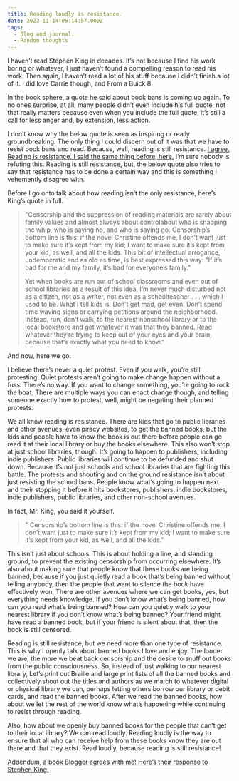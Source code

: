 ```yaml
---
title: Reading loudly is resistance.
date: 2023-11-14T05:14:57.000Z
tags:
  - Blog and journal.
  - Random thoughts
---
```


I haven’t read Stephen King in decades. It’s not because I find his work boring or whatever, I just haven’t found a compelling reason to read his work. Then again, I haven’t read a lot of his stuff because I didn’t finish a lot of it. I did love Carrie though, and From a Buick 8

In the book sphere, a quote he said about book bans is coming up again. To no ones surprise, at all, many people didn’t even include his full quote, not that really matters because even when you include the full quote, it’s still a call for less anger and, by extension, less action.

I don’t know why the below quote is seen as inspiring or really groundbreaking. The only thing I could discern out of it was that we have to resist book bans and read. Because, well, reading is still resistance. [I agree. Reading is resistance. I said the same thing before, here.](https://robertkingett.com/why-i-read-banned-books/) I’m sure nobody is refuting this. Reading is still resistance, but, the below quote also tries to say that resistance has to be done a certain way and this is something I vehemently disagree with.

Before I go onto talk about how reading isn’t the only resistance, here’s King’s quote in full.

> "Censorship and the suppression of reading materials are rarely about family values and almost always about controlabout who is snapping the whip, who is saying no, and who is saying go. Censorship’s bottom line is this: if the novel Christine offends me, I don’t want just to make sure it’s kept from my kid; I want to make sure it’s kept from your kid, as well, and all the kids. This bit of intellectual arrogance, undemocratic and as old as time, is best expressed this way: "If it’s bad for me and my family, it’s bad for everyone’s family."
>
> Yet when books are run out of school classrooms and even out of school libraries as a result of this idea, I’m never much disturbed not as a citizen, not as a writer, not even as a schoolteacher . . . which I used to be. What I tell kids is, Don’t get mad, get even. Don’t spend time waving signs or carrying petitions around the neighborhood. Instead, run, don’t walk, to the nearest nonschool library or to the local bookstore and get whatever it was that they banned. Read whatever they’re trying to keep out of your eyes and your brain, because that’s exactly what you need to know."

And now, here we go.

I believe there’s never a quiet protest. Even if you walk, you’re still protesting. Quiet protests aren’t going to make change happen without a fuss. There’s no way. If you want to change something, you’re going to rock the boat. There are multiple ways you can enact change though, and telling someone exactly how to protest, well, might be negating their planned protests.

We all know reading is resistance. There are kids that go to public libraries and other avenues, even piracy websites, to get the banned books, but the kids and people have to know the book is out there before people can go read it at their local library or buy the books elsewhere. This also won’t stop at just school libraries, though. It’s going to happen to publishers, including indie publishers. Public libraries will continue to be defunded and shut down. Because it’s not just schools and school libraries that are fighting this battle. The protests and shouting and on the ground resistance isn’t about just resisting the school bans. People know what’s going to happen next and their stopping it before it hits bookstores, publishers, indie bookstores, indie publishers, public libraries, and other non-school avenues.

In fact, Mr. King, you said it yourself.

> " Censorship’s bottom line is this: if the novel Christine offends me, I don’t want just to make sure it’s kept from my kid; I want to make sure it’s kept from your kid, as well, and all the kids."

This isn’t just about schools. This is about holding a line, and standing ground, to prevent the existing censorship from occurring elsewhere. It’s also about making sure that people know that these books are being banned, because if you just quietly read a book that’s being banned without telling anybody, then the people that want to silence the book have effectively won. There are other avenues where we can get books, yes, but everything needs knowledge. If you don’t know what’s being banned, how can you read what’s being banned? How can you quietly walk to your nearest library if you don’t know what’s being banned? Your friend might have read a banned book, but if your friend is silent about that, then the book is still censored.

Reading is still resistance, but we need more than one type of resistance. This is why I openly talk about banned books I love and enjoy. The louder we are, the more we beat back censorship and the desire to snuff out books from the public consciousness. So, instead of just walking to our nearest library, Let’s print out Braille and large print lists of all the banned books and collectively shout out the titles and authors as we march to whatever digital or physical library we can, perhaps letting others borrow our library or debit cards, and read the banned books. After we read the banned books, how about we let the rest of the world know what’s happening while continuing to resist through reading.

Also, how about we openly buy banned books for the people that can’t get to their local library? We can read loudly. Reading loudly is the way to ensure that all who can receive help from these books know they are out there and that they exist. Read loudly, because reading is still resistance!

Addendum, [a book Blogger agrees with me! Here’s their response to Stephen King.](https://herhandsmyhands.wordpress.com/2023/11/11/the-white-privilege-of-stephen-king/)
